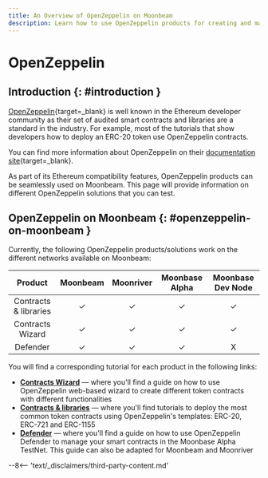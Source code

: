 ```yaml
---
title: An Overview of OpenZeppelin on Moonbeam
description: Learn how to use OpenZeppelin products for creating and managing Solidity smart contracts on Moonbeam, thanks to its Ethereum compatibility features.
---
```


# OpenZeppelin

## Introduction {: #introduction } 

[OpenZeppelin](https://openzeppelin.com){target=\_blank} is well known in the Ethereum developer community as their set of audited smart contracts and libraries are a standard in the industry. For example, most of the tutorials that show developers how to deploy an ERC-20 token use OpenZeppelin contracts.

You can find more information about OpenZeppelin on their [documentation site](https://docs.openzeppelin.com/openzeppelin){target=\_blank}.

As part of its Ethereum compatibility features, OpenZeppelin products can be seamlessly used on Moonbeam. This page will provide information on different OpenZeppelin solutions that you can test.

## OpenZeppelin on Moonbeam {: #openzeppelin-on-moonbeam } 

Currently, the following OpenZeppelin products/solutions work on the different networks available on Moonbeam:

|      **Product**      | **Moonbeam** | **Moonriver** | **Moonbase Alpha** | **Moonbase Dev Node** |
|:---------------------:|:------------:|:-------------:|:------------------:|:---------------------:|
| Contracts & libraries |      ✓       |       ✓       |         ✓          |           ✓           |
|   Contracts Wizard    |      ✓       |       ✓       |         ✓          |           ✓           |
|       Defender        |      ✓       |       ✓       |         ✓          |           X           |

You will find a corresponding tutorial for each product in the following links:

 - [**Contracts Wizard**](/builders/build/eth-api/dev-env/openzeppelin/contracts/#openzeppelin-contract-wizard) — where you'll find a guide on how to use OpenZeppelin web-based wizard to create different token contracts with different functionalities
 - [**Contracts & libraries**](/builders/build/eth-api/dev-env/openzeppelin/contracts/#deploying-openzeppelin-contracts-on-moonbeam) — where you'll find tutorials to deploy the most common token contracts using OpenZeppelin's templates: ERC-20, ERC-721 and ERC-1155
 - [**Defender**](/builders/build/eth-api/dev-env/openzeppelin/defender) — where you'll find a guide on how to use OpenZeppelin Defender to manage your smart contracts in the Moonbase Alpha TestNet. This guide can also be adapted for Moonbeam and Moonriver

--8<-- 'text/_disclaimers/third-party-content.md'